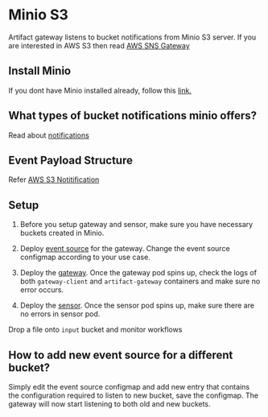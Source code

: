 # Minio S3

Artifact gateway listens to bucket notifications from Minio S3 server. If you are interested in AWS S3 then 
read [AWS SNS Gateway](aws-sns.md) 

## Install Minio
If you dont have Minio installed already, follow this [link.](https://docs.min.io/docs/deploy-minio-on-kubernetes) 

## What types of bucket notifications minio offers?
Read about [notifications](https://docs.minio.io/docs/minio-bucket-notification-guide.html)

## Event Payload Structure
Refer [AWS S3 Notitification](https://docs.aws.amazon.com/AmazonS3/latest/dev/notification-content-structure.html)

## Setup

1. Before you setup gateway and sensor, make sure you have necessary buckets created in Minio.

2. Deploy [event source](https://github.com/argoproj/argo-events/blob/master/examples/event-sources/artifact.yaml) for the gateway. Change the 
event source configmap according to your use case.

3. Deploy the [gateway](https://github.com/argoproj/argo-events/tree/master/examples/gateways/artifact.yaml). Once the gateway pod spins up, check the logs of both `gateway-client`
 and `artifact-gateway` containers and make sure no error occurs.
   
4. Deploy the [sensor](https://github.com/argoproj/argo-events/tree/master/examples/sensors/artifact.yaml). Once the sensor pod spins up, make sure there
are no errors in sensor pod.

Drop a file onto `input` bucket and monitor workflows

## How to add new event source for a different bucket?
Simply edit the event source configmap and add new entry that contains the configuration required to listen to new bucket, save
the configmap. The gateway will now start listening to both old and new buckets. 
